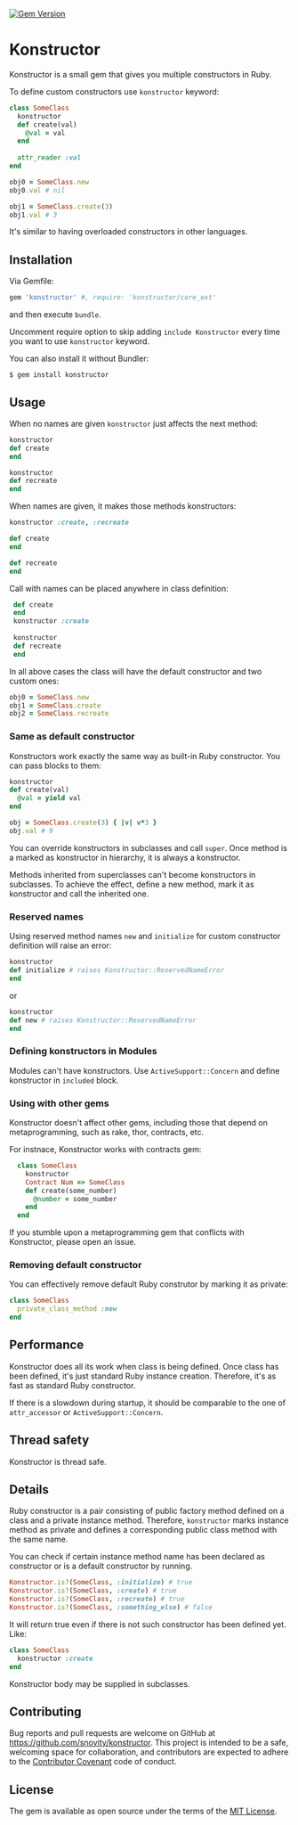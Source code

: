 [![Gem Version](http://img.shields.io/gem/v/konstructor.svg)][gem]

[gem]: https://rubygems.org/gems/konstructor

# Konstructor

Konstructor is a small gem that gives you multiple
constructors in Ruby.

To define custom constructors use `konstructor` keyword:
```ruby
class SomeClass
  konstructor
  def create(val)
    @val = val
  end 
  
  attr_reader :val
end

obj0 = SomeClass.new
obj0.val # nil

obj1 = SomeClass.create(3)
obj1.val # 3
```
It's similar to having overloaded constructors in other languages.

## Installation

Via Gemfile:

```ruby
gem 'konstructor' #, require: 'konstructor/core_ext' 
```

and then execute `bundle`. 

Uncomment require option to skip adding 
`include Konstructor` every time you want to use `konstructor` keyword. 

You can also install it without Bundler:

    $ gem install konstructor

## Usage

When no names are given `konstructor` just affects the next method:

 ```ruby
 konstructor
 def create
 end
 
 konstructor
 def recreate
 end
 ```
 
 When names are given, it makes those methods konstructors:
 
 ```ruby
 konstructor :create, :recreate
 
 def create
 end
 
 def recreate
 end
 ```
 
 Call with names can be placed anywhere in class definition:
 
 ```ruby
  def create
  end
  konstructor :create
  
  konstructor
  def recreate
  end
 ```
 
 In all above cases the class will have the default constructor 
 and two custom ones:
 
 ```ruby
 obj0 = SomeClass.new
 obj1 = SomeClass.create
 obj2 = SomeClass.recreate
 ```
 
### Same as default constructor
 
Konstructors work exactly the same way as built-in Ruby constructor.
You can pass blocks to them: 

```ruby
konstructor
def create(val)
  @val = yield val
end

obj = SomeClass.create(3) { |v| v*3 }
obj.val # 9
```

You can override konstructors in subclasses and call `super`. 
Once method is a marked as konstructor in hierarchy, 
it is always a konstructor.
                                   
Methods inherited from superclasses can't become konstructors in 
subclasses. To achieve the effect, define a new method, 
mark it as konstructor and call the inherited one. 

### Reserved names

Using reserved method names `new` and `initialize` for custom 
constructor definition will raise an error:
```ruby
konstructor
def initialize # raises Konstructor::ReservedNameError
end
```
or
```ruby
konstructor
def new # raises Konstructor::ReservedNameError
end
```

### Defining konstructors in Modules

Modules can't have konstructors. Use `ActiveSupport::Concern` and 
define konstructor in `included` block.

### Using with other gems

Konstructor doesn't affect other gems, including those
that depend on metaprogramming, such as rake, thor, contracts, etc.

For instnace, Konstructor works with contracts gem:
```ruby
  class SomeClass
    konstructor
    Contract Num => SomeClass
    def create(some_number)
      @number = some_number
    end
  end    
```
  
If you stumble upon a metaprogramming gem that 
conflicts with Konstructor, please open an issue.

### Removing default constructor

You can effectively remove default Ruby construtor
by marking it as private:
```ruby
class SomeClass
  private_class_method :new
end   
```
 
## Performance
 
Konstructor does all its work when class is being defined. Once class
has been defined, it's just standard Ruby instance creation.
Therefore, it's as fast as standard Ruby constructor. 

If there is a slowdown during startup, it should be comparable 
to the one of `attr_accessor` or `ActiveSupport::Concern`. 
  
## Thread safety
  
Konstructor is thread safe.
  
## Details

Ruby constructor is a pair consisting of public factory method defined
on a class and a private instance method. Therefore, 
`konstructor` marks instance method as private and defines a 
corresponding public class method with the same name.

You can check if certain instance method name has been declared as 
constructor or is a default constructor by running.
```ruby
Konstructor.is?(SomeClass, :initialize) # true
Konstructor.is?(SomeClass, :create) # true
Konstructor.is?(SomeClass, :recreate) # true
Konstructor.is?(SomeClass, :something_else) # false
``` 
 
It will return true even if there is not such constructor has 
been defined yet. Like:
```ruby
class SomeClass
  konstructor :create
end
```
Konstructor body may be supplied in subclasses.

## Contributing

Bug reports and pull requests are welcome on GitHub at 
https://github.com/snovity/konstructor. This project is intended to be
a safe, welcoming space for collaboration, and contributors are 
expected to adhere to the 
[Contributor Covenant](http://contributor-covenant.org) 
code of conduct.

## License

The gem is available as open source under the terms of the 
[MIT License](http://opensource.org/licenses/MIT).

